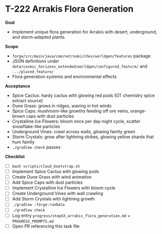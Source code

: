 # T-222 Arrakis Flora Generation

**Goal**

- Implement unique flora generation for Arrakis with desert, underground, and storm-adapted plants.

**Scope**

- `forge/src/main/java/com/netroaki/chex/worldgen/features` package
- JSON definitions under `data/cosmic_horizons_extended/worldgen/configured_feature/` and `.../placed_feature/`
- Flora generation systems and environmental effects

**Acceptance**

- Spice Cactus: hardy cactus with glowing red pods (GT chemistry spice extract source)
- Dune Grass: grows in ridges, waving in hot winds
- Spice Caps: mushroom-like growths feeding off ore veins, orange-brown caps with dust particles
- Crystalline Ice Flowers: bloom once per day-night cycle, scatter snowflake-like particles
- Underground Vines: crawl across walls, glowing faintly green
- Storm Crystals: grow after lightning strikes, glowing yellow shards that hum faintly
- `./gradlew check` passes

**Checklist**

- [ ] `bash scripts/cloud_bootstrap.sh`
- [ ] Implement Spice Cactus with glowing pods
- [ ] Create Dune Grass with wind animation
- [ ] Add Spice Caps with dust particles
- [ ] Implement Crystalline Ice Flowers with bloom cycle
- [ ] Create Underground Vines with wall crawling
- [ ] Add Storm Crystals with lightning growth
- [ ] `./gradlew :forge:runData`
- [ ] `./gradlew check`
- [ ] Log entry `progress/stepXX_arrakis_flora_generation.md` + `PROGRESS_PROMPTS.md`
- [ ] Open PR referencing this task file
